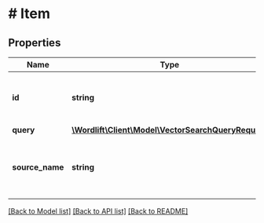 # # Item

## Properties

Name | Type | Description | Notes
------------ | ------------- | ------------- | -------------
**id** | **string** | The entity id, reused in the output template. | [optional]
**query** | [**\Wordlift\Client\Model\VectorSearchQueryRequest**](VectorSearchQueryRequest.md) |  |
**source_name** | **string** | The webpage name, reused in the output template. | [optional]

[[Back to Model list]](../../README.md#models) [[Back to API list]](../../README.md#endpoints) [[Back to README]](../../README.md)
